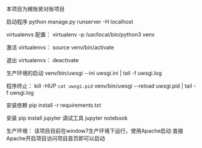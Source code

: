 本项目为微账房对账项目

启动程序
 python manage.py runserver -H localhost

virtualenvs 配置：
 virtualenv -p /usr/local/bin/python3 venv

激活 virtualenvs：
 source venv/bin/activate

退出 virtualenvs：
 deactivate

生产环境的启动
 venv/bin/uwsgi --ini uwsgi.ini | tail -f uwsgi.log

 程序终止：
 kill -HUP `cat uwsgi.pid`
 venv/bin/uwsgi --reload uwsgi.pid | tail -f uwsgi.log

 安装依赖
pip install -r requirements.txt


安装
  pip install jupyter
调试工具
   jupyter notebook

生产环境：
该项目目前在window7生产环境下运行，使用Apache启动
直接Apache开启项目访问项目首页即可以启动